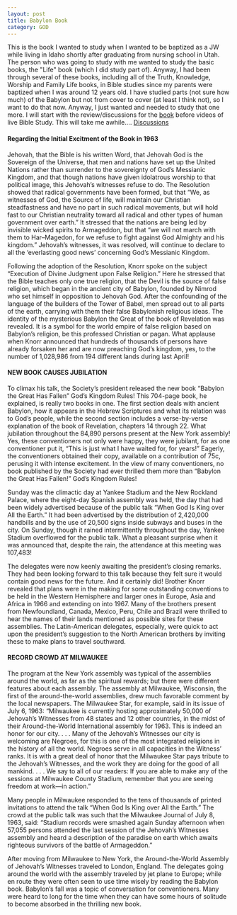 ```yaml
---
layout: post
title: Babylon Book
category: GOD
---
```


This is the book I wanted to study when I wanted to be baptized as a JW while living in Idaho shortly after graduating from nursing school in Utah. The person who was going to study with me wanted to study the basic books, the "Life" book (which I did study part of). Anyway, I had been through several of these books, including all of the Truth, Knowledge, Worship and Family Life books, in Bible studies since my parents were baptized when I was around 12 years old. I have studied parts (not sure how much) of the Babylon but not from cover to cover (at least I think not), so I want to do that now. Anyway, I just wanted and needed to study that one more. I will start with the review/discussions for the [book](http://www.strictlygenteel.co.uk/babylon/babylon11.html) before videos of live Bible Study. This will take me awhile.... [Discussions](https://www.keepandshare.com/discuss2/mobile.php?i=183130&cat=1)

#### Regarding the Initial Excitment of the Book in 1963

Jehovah, that the Bible is his written Word, that Jehovah God is the Sovereign of the Universe, that men and nations have set up the United Nations rather than surrender to the sovereignty of God’s Messianic Kingdom, and that though nations have given idolatrous worship to that political image, this Jehovah’s witnesses refuse to do. The Resolution showed that radical governments have been formed, but that “We, as witnesses of God, the Source of life, will maintain our Christian steadfastness and have no part in such radical movements, but will hold fast to our Christian neutrality toward all radical and other types of human government over earth.” It stressed that the nations are being led by invisible wicked spirits to Armageddon, but that “we will not march with them to Har–Magedon, for we refuse to fight against God Almighty and his kingdom.” Jehovah’s witnesses, it was resolved, will continue to declare to all the ‘everlasting good news’ concerning God’s Messianic Kingdom.

Following the adoption of the Resolution, Knorr spoke on the subject “Execution of Divine Judgment upon False Religion.” Here he stressed that the Bible teaches only one true religion, that the Devil is the source of false religion, which began in the ancient city of Babylon, founded by Nimrod who set himself in opposition to Jehovah God. After the confounding of the language of the builders of the Tower of Babel, men spread out to all parts of the earth, carrying with them their false Babylonish religious ideas. The identity of the mysterious Babylon the Great of the book of Revelation was revealed. It is a symbol for the world empire of false religion based on Babylon’s religion, be this professed Christian or pagan. What applause when Knorr announced that hundreds of thousands of persons have already forsaken her and are now preaching God’s kingdom, yes, to the number of 1,028,986 from 194 different lands during last April!

#### NEW BOOK CAUSES JUBILATION

To climax his talk, the Society’s president released the new book “Babylon the Great Has Fallen” God’s Kingdom Rules! This 704-page book, he explained, is really two books in one. The first section deals with ancient Babylon, how it appears in the Hebrew Scriptures and what its relation was to God’s people, while the second section includes a verse-by-verse explanation of the book of Revelation, chapters 14 through 22. What jubilation throughout the 84,890 persons present at the New York assembly! Yes, these conventioners not only were happy, they were jubilant, for as one conventioner put it, “This is just what I have waited for, for years!” Eagerly, the conventioners obtained their copy, available on a contribution of 75c, perusing it with intense excitement. In the view of many conventioners, no book published by the Society had ever thrilled them more than “Babylon the Great Has Fallen!” God’s Kingdom Rules!

Sunday was the climactic day at Yankee Stadium and the New Rockland Palace, where the eight-day Spanish assembly was held, the day that had been widely advertised because of the public talk “When God Is King over All the Earth.” It had been advertised by the distribution of 2,420,000 handbills and by the use of 20,500 signs inside subways and buses in the city. On Sunday, though it rained intermittently throughout the day, Yankee Stadium overflowed for the public talk. What a pleasant surprise when it was announced that, despite the rain, the attendance at this meeting was 107,483!

The delegates were now keenly awaiting the president’s closing remarks. They had been looking forward to this talk because they felt sure it would contain good news for the future. And it certainly did! Brother Knorr revealed that plans were in the making for some outstanding conventions to be held in the Western Hemisphere and larger ones in Europe, Asia and Africa in 1966 and extending on into 1967. Many of the brothers present from Newfoundland, Canada, Mexico, Peru, Chile and Brazil were thrilled to hear the names of their lands mentioned as possible sites for these assemblies. The Latin-American delegates, especially, were quick to act upon the president’s suggestion to the North American brothers by inviting these to make plans to travel southward.

#### RECORD CROWD AT MILWAUKEE

The program at the New York assembly was typical of the assemblies around the world, as far as the spiritual rewards; but there were different features about each assembly. The assembly at Milwaukee, Wisconsin, the first of the around-the-world assemblies, drew much favorable comment by the local newspapers. The Milwaukee Star, for example, said in its issue of July 6, 1963: “Milwaukee is currently hosting approximately 50,000 of Jehovah’s Witnesses from 48 states and 12 other countries, in the midst of their Around-the-World International assembly for 1963. This is indeed an honor for our city. . . . Many of the Jehovah’s Witnesses our city is welcoming are Negroes, for this is one of the most integrated religions in the history of all the world. Negroes serve in all capacities in the Witness’ ranks. It is with a great deal of honor that the Milwaukee Star pays tribute to the Jehovah’s Witnesses, and the work they are doing for the good of all mankind. . . . We say to all of our readers: If you are able to make any of the sessions at Milwaukee County Stadium, remember that you are seeing freedom at work—in action.”

Many people in Milwaukee responded to the tens of thousands of printed invitations to attend the talk “When God Is King over All the Earth.” The crowd at the public talk was such that the Milwaukee Journal of July 8, 1963, said: “Stadium records were smashed again Sunday afternoon when 57,055 persons attended the last session of the Jehovah’s Witnesses assembly and heard a description of the paradise on earth which awaits righteous survivors of the battle of Armageddon.”

After moving from Milwaukee to New York, the Around-the-World Assembly of Jehovah’s Witnesses traveled to London, England. The delegates going around the world with the assembly traveled by jet plane to Europe; while en route they were often seen to use time wisely by reading the Babylon book. Babylon’s fall was a topic of conversation for conventioners. Many were heard to long for the time when they can have some hours of solitude to become absorbed in the thrilling new book.
